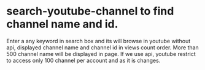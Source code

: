 # search-youtube-channel to find channel name and id.

  Enter a any keyword in search box and its will browse in youtube without api, displayed channel name and channel id in views count order. More than 500 channel name will be displayed in page. If we use api, youtube restrict to access only 100 channel per account and as it is changes.
